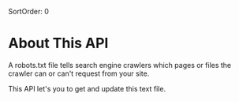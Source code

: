 SortOrder: 0
# About This API
A robots.txt file tells search engine crawlers which pages or files the crawler can or can't request from your site.

This API let's you to get and update this text file.
